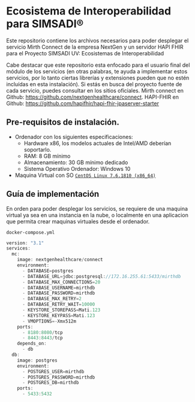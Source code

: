 # Ecosistema de Interoperabilidad para SIMSADI® 

Este repositorio contiene los archivos necesarios para poder desplegar el servicio Mirth Connect de la empresa NextGen y un servidor HAPI FHIR para el Proyecto SIMSADI UV: Ecosistemas de Interoperabilidad

Cabe destacar que este repositorio esta enfocado para el usuario final del módulo de los servicios (en otras palabras, te ayuda a implementar estos servicios, por lo tanto ciertas librerías y extensiones pueden que no estén incluídas en esta instalación). Si estás en busca del proyecto fuente de cada servicio,  puedes consultar en los sitios oficiales. Mirth connect en Github: https://github.com/nextgenhealthcare/connect. HAPI-FHIR en Github: https://github.com/hapifhir/hapi-fhir-jpaserver-starter


## Pre-requisitos de instalación.
- Ordenador con los siguientes especificaciones:
  - Hardware x86, los modelos actuales de Intel/AMD deberían soportarlo.
  - RAM: 8 GB mínimo
  - Almacenamiento: 30 GB mínimo dedicado
  - Sistema Operativo Ordenador: Windows 10
- Maquina Virtual con SO [`CentOS Linux 7.6.1810 (x86_64)`](http://ftp.iij.ad.jp/pub/linux/centos-vault/7.6.1810/isos/x86_64/CentOS-7-x86_64-DVD-1810.iso) 

## Guía de implementación
En orden para poder desplegar los servicios, se requiere de una maquina virtual ya sea en una instancia en la nube, o localmente en una aplicacion que permita crear maquinas virtuales desde el ordenador.


`docker-compose.yml`

```javascript
version: "3.1"
services:
  mc:
    image: nextgenhealthcare/connect
    environment:
      - DATABASE=postgres
      - DATABASE_URL=jdbc:postgresql://172.16.255.61:5433/mirthdb
      - DATABASE_MAX_CONNECTIONS=20
      - DATABASE_USERNAME=mirthdb
      - DATABASE_PASSWORD=mirthdb
      - DATABASE_MAX_RETRY=2
      - DATABASE_RETRY_WAIT=10000
      - KEYSTORE_STOREPASS=Mati.123
      - KEYSTORE_KEYPASS=Mati.123
      - VMOPTIONS=-Xmx512m
    ports:
      - 8180:8080/tcp
      - 8443:8443/tcp
    depends_on:
      - db
  db:
    image: postgres
    environment:
      - POSTGRES_USER=mirthdb
      - POSTGRES_PASSWORD=mirthdb
      - POSTGRES_DB=mirthdb
    ports:
      - 5433:5432
```
